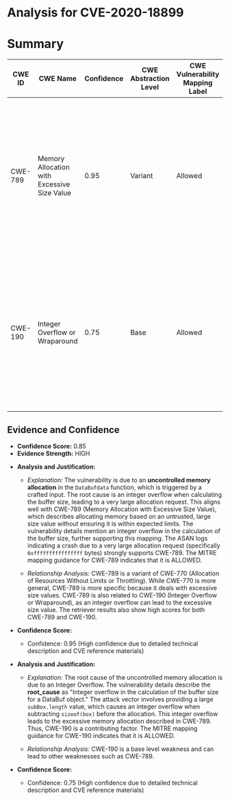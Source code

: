 # Analysis for CVE-2020-18899

# Summary
| CWE ID | CWE Name | Confidence | CWE Abstraction Level | CWE Vulnerability Mapping Label | CWE-Vulnerability Mapping Notes |
|---|---|---|---|---|---|
| CWE-789 | Memory Allocation with Excessive Size Value | 0.95 | Variant | Allowed | The product allocates memory based on an untrusted, large size value, but it does not ensure that the size is within expected limits, allowing arbitrary amounts of memory to be allocated. |
| CWE-190 | Integer Overflow or Wraparound | 0.75 | Base | Allowed | The product performs a calculation that can produce an integer overflow or wraparound when the logic assumes that the resulting value will always be larger than the original value. |

## Evidence and Confidence

*   **Confidence Score:** 0.85
*   **Evidence Strength:** HIGH

- **Analysis and Justification:**  
  - *Explanation:* The vulnerability is due to an **uncontrolled memory allocation** in the `DataBufdata` function, which is triggered by a crafted input. The root cause is an integer overflow when calculating the buffer size, leading to a very large allocation request. This aligns well with CWE-789 (Memory Allocation with Excessive Size Value), which describes allocating memory based on an untrusted, large size value without ensuring it is within expected limits. The vulnerability details mention an integer overflow in the calculation of the buffer size, further supporting this mapping. The ASAN logs indicating a crash due to a very large allocation request (specifically `0xffffffffffffffff` bytes) strongly supports CWE-789. The MITRE mapping guidance for CWE-789 indicates that it is ALLOWED.

  - *Relationship Analysis:* CWE-789 is a variant of CWE-770 (Allocation of Resources Without Limits or Throttling). While CWE-770 is more general, CWE-789 is more specific because it deals with excessive size values. CWE-789 is also related to CWE-190 (Integer Overflow or Wraparound), as an integer overflow can lead to the excessive size value. The retriever results also show high scores for both CWE-789 and CWE-190.

- **Confidence Score:**  
  - Confidence: 0.95 (High confidence due to detailed technical description and CVE reference materials)

- **Analysis and Justification:**  
  - *Explanation:* The root cause of the uncontrolled memory allocation is due to an Integer Overflow. The vulnerability details describe the **root_cause** as "Integer overflow in the calculation of the buffer size for a DataBuf object." The attack vector involves providing a large `subBox.length` value, which causes an integer overflow when subtracting `sizeof(box)` before the allocation. This integer overflow leads to the excessive memory allocation described in CWE-789. Thus, CWE-190 is a contributing factor. The MITRE mapping guidance for CWE-190 indicates that it is ALLOWED.

  - *Relationship Analysis:* CWE-190 is a base level weakness and can lead to other weaknesses such as CWE-789.

- **Confidence Score:**  
  - Confidence: 0.75 (High confidence due to detailed technical description and CVE reference materials)